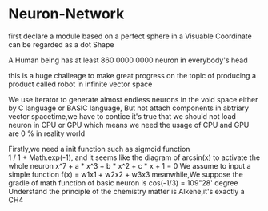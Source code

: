 # Neuron-Network
first declare a module based on a perfect sphere in a Visuable Coordinate can be regarded as a dot Shape

A Human being has at least 860 0000 0000 neuron in everybody's head

this is a huge challeage to make great progress on the topic of producing a product called robot in infinite vector space

We use iterator to generate almost endless neurons in the void space either by C language or BASIC language,
But not attach components in abtriary vector spacetime,we have to contice it's true that we should not load neuron in CPU or GPU which means we need the usage
of CPU and GPU are 0 % in reality world

Firstly,we need a init function such as sigmoid function  
    1 / 1 + Math.exp(-1),
and it seems like the diagram of arcsin(x)
to activate the whole neuron 
    x^7 + a * x^3 + b * x^2 + c * x + 1 = 0
We assume to input a simple function f(x) = w1x1 + w2x2 + w3x3 
meanwhile,We suppose the gradle of math function of basic neuron is 
cos(-1/3) = 109"28' degree 
Understand the principle of the chemistry matter is Alkene,it's exactly a CH4 

